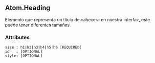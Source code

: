 ## Atom.Heading
Elemento que representa un título de cabecera en nuestra interfaz, este puede tener diferentes tamaños.


### Attributes

```
size : h1|h2|h3|h4|h5|h6 [REQUIRED]
id   : [OPTIONAL]
style: [OPTIONAL]
```
